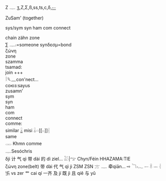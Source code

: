 Z 𓊃 ʒ,Z,Σ,ß,ss,ts,c,δ,[𓍿](𓍿)  

ZuSam' (together)  

sys/sym syn ham com connect  

chain zähn zone  
∑ 𓊃𓏤=someone synδεσμ=bond  
ζώνη  
zone  
szamma  
tsamad:  
join +++  
𓎛𓆰𓈖con'nect…  
союз:sayus  
zusamn'  
sym  
syn  
ham  
com  
connect  
comme:  
similar [𓏇](𓏇) misi  𓏇𓏏[[𓏮]]𓏜  
same  
𓋉 Khmn comme  
 𓊃Sesóchris  
δji 计 气 qì 带 dài 的 dì ziel… 𓅷|𓅠 Chyn/Féin HHAZAMA:TIE  
 ζώνη zone(belt) 带 dài 代 气 qì ji ZSM ZSN 𓊄 𓊃 牵​qiān… ⇨ 𓆓𓆑 𓍿 𓋸 𓋭 𓇪 卐 vs zer 艹 cai qí 一齐	及 jí 既 jì 且 qiě  与 yǔ  
